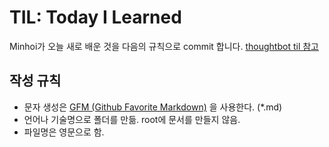 # TIL: Today I Learned

Minhoi가 오늘 새로 배운 것을 다음의 규칙으로 commit 합니다. [thoughtbot til 참고](https://github.com/thoughtbot/til)

## 작성 규칙

* 문자 생성은 [GFM (Github Favorite Markdown)](https://help.github.com/en/categories/writing-on-github) 을 사용한다. (*.md)
* 언어나 기술명으로 폴더를 만듦. root에 문서를 만들지 않음.
* 파일명은 영문으로 함.




